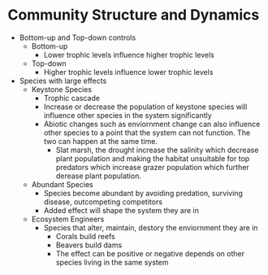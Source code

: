 # Community Structure and Dynamics
- Bottom-up and Top-down controls
  - Bottom-up
    - Lower trophic levels influence higher trophic levels
  - Top-down
    - Higher trophic levels influence lower trophic levels
- Species with large effects
  - Keystone Species
    - Trophic cascade
    - Increase or decrease the population of keystone species will influence other species in the system significantly
    - Abiotic changes such as enviornment change can also influence other species to a point that the system can not function. The two can happen at the same time.
      - Slat marsh, the drought increase the salinity which decrease plant population and making the habitat unsuitable for top predators which increase grazer population which further derease plant population.  
  - Abundant Species
    - Species become abundant by avoiding predation, surviving disease, outcompeting competitors
    - Added effect will shape the system they are in 
  - Ecosystem Engineers
    - Species that alter, maintain, destory the enviornment they are in
      - Corals build reefs
      - Beavers build dams
      - The effect can be positive or negative depends on other species living in the same system

